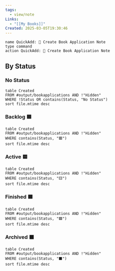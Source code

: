 ```yaml
---
tags:
  - view/note
Links:
  - "[[My Books]]"
Created: 2025-03-05T19:30:46
---
```


```button
name QuickAdd: 💪 Create Book Application Note
type command
action QuickAdd: 💪 Create Book Application Note
```

## By Status

### No Status

```dataview
table Created
FROM #output/bookapplications AND !"Hidden"
WHERE !Status OR contains(Status, "No Status")
sort file.mtime desc
```

### Backlog 🟥

```dataview
table Created
FROM #output/bookapplications AND !"Hidden"
WHERE contains(Status, "🟥")
sort file.mtime desc
```

### Active 🟨

```dataview
table Created
FROM #output/bookapplications AND !"Hidden"
WHERE contains(Status, "🟨")
sort file.mtime desc
```

### Finished 🟩

```dataview
table Created
FROM #output/bookapplications AND !"Hidden"
WHERE contains(Status, "🟩")
sort file.mtime desc
```

### Archived ⬛️

```dataview
table Created
FROM #output/bookapplications AND !"Hidden"
WHERE contains(Status, "⬛️")
sort file.mtime desc
```
